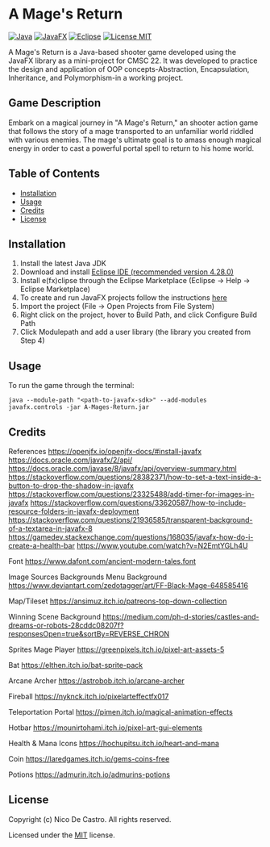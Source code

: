 # A Mage's Return

[![Java](https://img.shields.io/badge/java-20-orange)]()
[![JavaFX](https://img.shields.io/badge/javafx-20-orange)]()
[![Eclipse](https://img.shields.io/badge/eclipse-4.28-%23291c55)]()
[![License MIT](https://img.shields.io/badge/license-MIT-blue)](https://github.com/okkinn/A-Mages-Return/blob/main/LICENSE.txt)


A Mage's Return is a Java-based shooter game developed using the JavaFX library as a mini-project for CMSC 22. It was developed to practice the design and application of OOP concepts-Abstraction, Encapsulation, Inheritance, and Polymorphism-in a working project.

## Game Description

Embark on a magical journey in "A Mage's Return," an shooter action game that follows the story of a mage transported to an unfamiliar world riddled with various enemies. The mage's ultimate goal is to amass enough magical energy in order to cast a powerful portal spell to return to his home world.

## Table of Contents

- [Installation](#installation)
- [Usage](#usage)
- [Credits](#credits)
- [License](#license)

## Installation

1. Install the latest Java JDK
2. Download and install [Eclipse IDE (recommended version 4.28.0)](https://www.eclipse.org/external/eclipse/downloads/drops4/R-4.28-202306050440/)
3. Install e(fx)clipse through the Eclipse Marketplace (Eclipse -> Help -> Eclipse Marketplace)
4. To create and run JavaFX projects follow the instructions [here](https://openjfx.io/openjfx-docs/#install-javafx)
5. Import the project (File -> Open Projects from File System)
6. Right click on the project, hover to Build Path, and click Configure Build Path
7. Click Modulepath and add a user library (the library you created from Step 4)

## Usage

To run the game through the terminal:
```
java --module-path "<path-to-javafx-sdk>" --add-modules javafx.controls -jar A-Mages-Return.jar
```

## Credits

References
https://openjfx.io/openjfx-docs/#install-javafx
https://docs.oracle.com/javafx/2/api/
https://docs.oracle.com/javase/8/javafx/api/overview-summary.html
https://stackoverflow.com/questions/28382371/how-to-set-a-text-inside-a-button-to-drop-the-shadow-in-javafx
https://stackoverflow.com/questions/23325488/add-timer-for-images-in-javafx
https://stackoverflow.com/questions/33620587/how-to-include-resource-folders-in-javafx-deployment
https://stackoverflow.com/questions/21936585/transparent-background-of-a-textarea-in-javafx-8
https://gamedev.stackexchange.com/questions/168035/javafx-how-do-i-create-a-health-bar
https://www.youtube.com/watch?v=N2EmtYGLh4U

Font
https://www.dafont.com/ancient-modern-tales.font

Image Sources
Backgrounds
Menu Background
https://www.deviantart.com/zedotagger/art/FF-Black-Mage-648585416

Map/Tileset
https://ansimuz.itch.io/patreons-top-down-collection

Winning Scene Background
https://medium.com/ph-d-stories/castles-and-dreams-or-robots-28cddc08207f?responsesOpen=true&sortBy=REVERSE_CHRON

Sprites
Mage Player
https://greenpixels.itch.io/pixel-art-assets-5

Bat
https://elthen.itch.io/bat-sprite-pack

Arcane Archer
https://astrobob.itch.io/arcane-archer

Fireball
https://nyknck.itch.io/pixelarteffectfx017

Teleportation Portal
https://pimen.itch.io/magical-animation-effects

Hotbar
https://mounirtohami.itch.io/pixel-art-gui-elements

Health & Mana Icons
https://hochupitsu.itch.io/heart-and-mana

Coin
https://laredgames.itch.io/gems-coins-free

Potions
https://admurin.itch.io/admurins-potions

## License

Copyright (c) Nico De Castro. All rights reserved.

Licensed under the [MIT](LICENSE.txt) license.